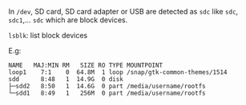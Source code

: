 In ``/dev``, SD card, SD card adapter or USB are detected as ``sdc`` like ``sdc``, ``sdc1``,... ``sdc`` which are block devices.

``lsblk``: list block devices

E.g:

```
NAME   MAJ:MIN RM   SIZE RO TYPE MOUNTPOINT
loop1    7:1    0  64.8M  1 loop /snap/gtk-common-themes/1514
sdd      8:48   1  14.9G  0 disk 
├─sdd2   8:50   1  14.6G  0 part /media/username/rootfs
└─sdd1   8:49   1   256M  0 part /media/username/rootfs
```